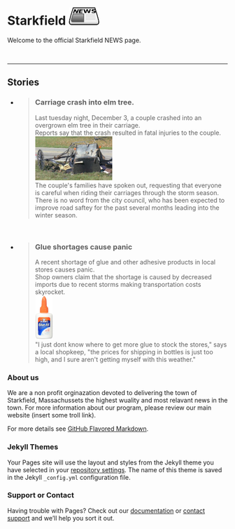 # Starkfield <img src="assets/newspaper.png" alt="news" height="40"/>

Welcome to the official Starkfield NEWS page.

<br>
<hr>

## Stories


* > ### **Carriage crash into elm tree**. <br/>
  > Last tuesday night, December 3, a couple crashed into an overgrown elm tree in their carriage. <br/>
  > Reports say that the crash resulted in fatal injuries to the couple. <br/>
  > <img src="assets/crash.jpg" alt="carriage crash" height="100" /> <br>
  > The couple's families have spoken out, requesting that everyone is careful when riding their carriages through the storm season. <br/>
  > There is no word from the city council, who has been expected to improve road saftey for the past several months leading into the winter season. <br/>
  
<br/>

* > ### **Glue shortages cause panic** <br/>
  > A recent shortage of glue and other adhesive products in local stores causes panic. <br/>
  > Shop owners claim that the shortage is caused by decreased imports due to recent storms making transportation costs skyrocket. <br/>
  > <img src="assets/gluebottle.jpg" alt="gluebottle" height="100" /> <br/>
  > "I just dont know where to get more glue to stock the stores," says a local shopkeep, "the prices for shipping in bottles is just too high, and I sure aren't getting myself with this weather."

### About us

We are a non profit orginazation devoted to delivering the town of Starkfield, Massachussets the highest wuality and most relavant news in the town. For more information about our program, please review our main website (insert some troll link).

For more details see [GitHub Flavored Markdown](https://guides.github.com/features/mastering-markdown/).

### Jekyll Themes

Your Pages site will use the layout and styles from the Jekyll theme you have selected in your [repository settings](https://github.com/Weinstein-Classics/Ethan-Frome/settings). The name of this theme is saved in the Jekyll `_config.yml` configuration file.

### Support or Contact

Having trouble with Pages? Check out our [documentation](https://help.github.com/categories/github-pages-basics/) or [contact support](https://github.com/contact) and we’ll help you sort it out.
